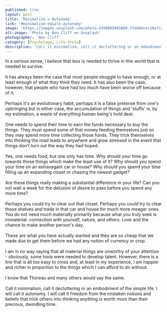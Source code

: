 ```yaml
---
published: true
layout: post
title: 'Minimalism = Autonomy'
link: '#minimalism-equals-autonomy'
image: 'https://images.unsplash.com/photo-1490805981889-3fdd44cec18a?ixlib=rb-0.3.5&ixid=eyJhcHBfaWQiOjEyMDd9&s=38d4d4496cc087c4293c714fdb2aaca1&auto=format&fit=crop&w=1950&q=80'
alt-image: 'Photo by Ben Cliff on Unsplash'
photographer: 'Ben Cliff'
category: [Psychology, Life-Style]
description: 'Call it minimalism, call it decluttering or an embodiment of the simple life. I will call it autonomy. I will call it freedom from the mistaken notions and beliefs that trick others into thinking anything is worth more than their precious, dwindling time. '
---
```

In a serious sense, I believe that less is needed to thrive in this world that is needed to survive. 
<br>
<br>
It has always been the case that most people struggle to have enough, or at least enough of what they think they need. It has also been the case, however, that people who have had too much have been worse off because of it.
<br>
<br>
Perhaps it's an evolutionary habit, perhaps it is a false pretense from one's upbringing but in either case, the accumulation of things and 'stuffs' is, by my estimation, a waste of everything human being's hold dear.
<br>
<br>
One needs to spend their time to earn the funds necessary to buy the things. They must spend some of that money feeding themselves just so they may spend more time collecting those funds. They trick themselves into thinking the road leads to anywhere and grow stressed in the event that things don't turn out the way they had hoped. 
<br>
<br>
Yes, one needs food, but one only has time. Why should your time go towards those things which make the least use of it? Why should you spend your time on an extravagant car or house? Why should you spend your time filling up an expanding closet or chasing the newest gadget? 
<br>
<br>
Are these things really making a substantial difference in your life? Can you not wait a week for the delusion of desire to pass before you spend any more time?
<br>
<br>
Perhaps you could try to clear out that closet. Perhaps you could try to clear those shelves and trade in that car and house for much more meager ones. You do not need much materially primarily because what you truly seek is immaterial: connection with yourself, nature, and others. Love and the chance to make another person's day. 
<br>
<br>
These are what you have actually wanted and they are so cheap that we made due to get them before we had any notion of currency or crop. 
<br>
<br>
I am in no way saying that all material things are unworthy of your attention - obviously, some tools were needed to develop talent. However, there is a line that is all too easy to cross and, at least in my experience, I am happier and richer in proportion to the things which I can afford to do without. 
<br>
<br>
I know that Thoreau and many others would say the same. 
<br>
<br>
Call it minimalism, call it decluttering or an embodiment of the simple life. I will call it autonomy. I will call it freedom from the mistaken notions and beliefs that trick others into thinking anything is worth more than their precious, dwindling time. 